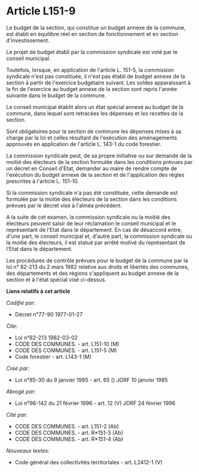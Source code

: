 # Article L151-9

Le budget de la section, qui constitue un budget annexe de la commune, est établi en équilibre réel en section de
fonctionnement et en section d'investissement.

Le projet de budget établi par la commission syndicale est voté par le conseil municipal.

Toutefois, lorsque, en application de l'article L. 151-5, la commission syndicale n'est pas constituée, il n'est pas établi
de budget annexe de la section à partir de l'exercice budgétaire suivant. Les soldes apparaissant à la fin de l'exercice au
budget annexe de la section sont repris l'année suivante dans le budget de la commune.

Le conseil municipal établit alors un état spécial annexé au budget de la commune, dans lequel sont retracées les dépenses et
les recettes de la section.

Sont obligatoires pour la section de commune les dépenses mises à sa charge par la loi et celles résultant de l'exécution des
aménagements approuvés en application de l'article L. 143-1 du code forestier.

La commission syndicale peut, de sa propre initiative ou sur demande de la moitié des électeurs de la section formulée dans
les conditions prévues par un décret en Conseil d'Etat, demander au maire de rendre compte de l'exécution du budget annexe de
la section et de l'application des règles prescrites à l'article L. 151-10.

Si la commission syndicale n'a pas été constituée, cette demande est formulée par la moitié des électeurs de la section dans
les conditions prévues par le décret visé à l'alinéa précédent.

A la suite de cet examen, la commission syndicale ou la moitié des électeurs peuvent saisir de leur réclamation le conseil
municipal et le représentant de l'Etat dans le département. En cas de désaccord entre, d'une part, le conseil municipal et,
d'autre part, la commission syndicale ou la moitié des électeurs, il est statué par arrêté motivé du représentant de l'Etat
dans le département.

Les procédures de contrôle prévues pour le budget de la commune par la loi n° 82-213 du 2 mars 1982 relative aux droits et
libertés des communes, des départements et des régions s'appliquent au budget annexe de la section et à l'état spécial visé
ci-dessus.

**Liens relatifs à cet article**

_Codifié par_:

  - Décret n°77-90 1977-01-27

_Cite_:

  - Loi n°82-213 1982-03-02
  - CODE DES COMMUNES. - art. L151-10 (M)
  - CODE DES COMMUNES. - art. L151-5 (M)
  - Code forestier - art. L143-1 (M)

_Créé par_:

  - Loi n°85-30 du 9 janvier 1985 - art. 65 () JORF 10 janvier 1985

_Abrogé par_:

  - Loi n°96-142 du 21 février 1996 - art. 12 (V) JORF 24 février 1996

_Cité par_:

  - CODE DES COMMUNES. - art. L151-2 (Ab)
  - CODE DES COMMUNES. - art. R*151-3 (Ab)
  - CODE DES COMMUNES. - art. R*151-4 (Ab)

_Nouveaux textes_:

  - Code général des collectivités territoriales - art. L2412-1 (V)
